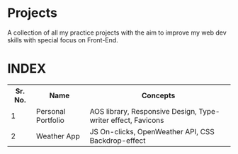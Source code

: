 # Projects

A collection of all my practice projects with the aim to improve my web dev skills with special focus on Front-End.

# INDEX
<table>
  <tr>
    <th>Sr. No.</th>
    <th>Name</th>
    <th>Concepts</th>
  </tr>
  <tr>
    <td>1</td>
    <td>Personal Portfolio</td>
    <td>AOS library, Responsive Design, Type-writer effect, Favicons</td>
  </tr>
  <tr>
    <td>2</td>
    <td>Weather App</td>
    <td>JS On-clicks, OpenWeather API, CSS Backdrop-effect</td>
  </tr>
  <tr>
  </tr>
  </tr>
</table>
